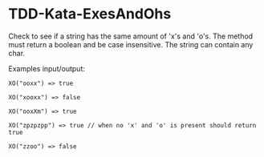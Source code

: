 # TDD-Kata-ExesAndOhs

Check to see if a string has the same amount of 'x's and 'o's. The method must return a boolean and be case insensitive. The string can contain any char.

Examples input/output:

`XO("ooxx") => true`

`XO("xooxx") => false`

`XO("ooxXm") => true`

`XO("zpzpzpp") => true // when no 'x' and 'o' is present should return true`

`XO("zzoo") => false`
